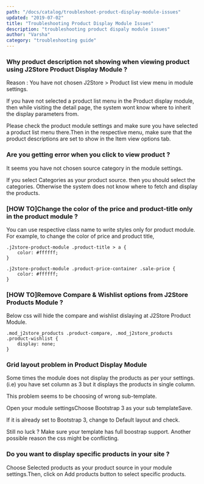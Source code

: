 ```yaml
---
path: "/docs/catalog/troubleshoot-product-display-module-issues"
updated: "2019-07-02"
title: "Troubleshooting Product Display Module Issues"
description: "troubleshooting product dispaly module issues"
author: "Varsha"
category: "troubleshooting guide"
---
```


### Why product description not showing when viewing product using J2Store Product Display Module ?

Reason : You have not chosen J2Store > Product list view menu in module settings.

If you have not selected a product list menu in the Product display module, then while visiting the detail page, the system wont know where to inherit the display parameters from.

Please check the product module settings and make sure you have selected a product list menu there.Then in the respective menu, make sure that the product descriptions are set to show in the Item view options tab.

### Are you getting error when you click to view product ?

It seems you have not chosen source category in the module settings.

If you select Categories as your product source. then you should select the categories. Otherwise the system does not know where to fetch and display the products.

### [HOW TO]Change the color of the price and product-title only in the product module ?

You can use respective class name to write styles only for product module. For example, to change the color of price and product title,  

```
.j2store-product-module .product-title > a {
    color: #ffffff;
}

.j2store-product-module .product-price-container .sale-price {
    color: #ffffff;
}
```


### [HOW TO]Remove Compare & Wishlist options from J2Store Products Module ?

Below css will hide the compare and wishlist dislaying at J2Store Product Module.

```
.mod_j2store_products .product-compare, .mod_j2store_products .product-wishlist {
    display: none;
}
```

### Grid layout problem in Product Display Module

Some times the module does not display the products as per your settings. (i.e) you have set column as 3 but it displays the products in single column.

This problem seems to be choosing of wrong sub-template.

Open your module settingsChoose Bootstrap 3 as your sub templateSave.

If it is already set to Bootstrap 3, change to Default layout and check.

Still no luck ? Make sure your template has full boostrap support. Another possible reason the css might be conflicting.

### Do you want to display specific products in your site ?

Choose Selected products as your product source in your module settings.Then, click on Add products button to select specific products.


